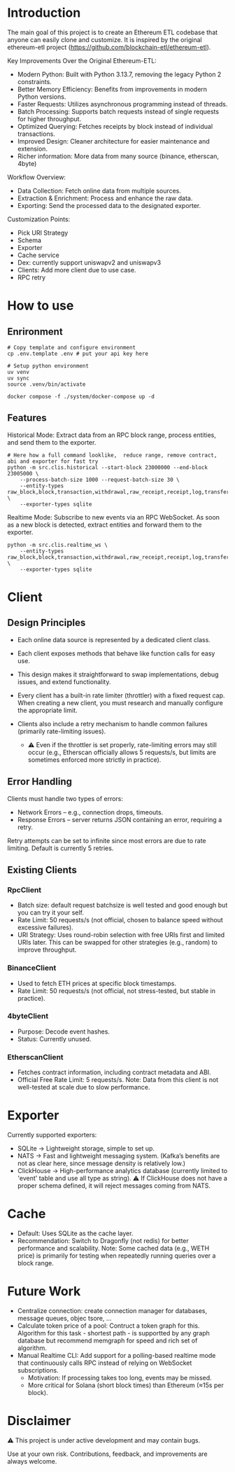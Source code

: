 # Introduction
The main goal of this project is to create an Ethereum ETL codebase that anyone can easily clone and customize. It is inspired by the original ethereum-etl project (https://github.com/blockchain-etl/ethereum-etl).

Key Improvements Over the Original Ethereum-ETL:
- Modern Python: Built with Python 3.13.7, removing the legacy Python 2 constraints.
- Better Memory Efficiency: Benefits from improvements in modern Python versions.
- Faster Requests: Utilizes asynchronous programming instead of threads.
- Batch Processing: Supports batch requests instead of single requests for higher throughput.
- Optimized Querying: Fetches receipts by block instead of individual transactions.
- Improved Design: Cleaner architecture for easier maintenance and extension.
- Richer information: More data from many source (binance, etherscan, 4byte)

Workflow Overview:
- Data Collection: Fetch online data from multiple sources.
- Extraction & Enrichment: Process and enhance the raw data.
- Exporting: Send the processed data to the designated exporter.

Customization Points:
- Pick URI Strategy
- Schema
- Exporter
- Cache service
- Dex: currently support uniswapv2 and uniswapv3
- Clients: Add more client due to use case.
- RPC retry

# How to use
## Enrironment
```
# Copy template and configure environment
cp .env.template .env # put your api key here

# Setup python environment
uv venv
uv sync
source .venv/bin/activate

docker compose -f ./system/docker-compose up -d
```

## Features
Historical Mode: Extract data from an RPC block range, process entities, and send them to the exporter.
```
# Here how a full command looklike,  reduce range, remove contract, abi and exporter for fast try
python -m src.clis.historical --start-block 23000000 --end-block 23005000 \
    --process-batch-size 1000 --request-batch-size 30 \
    --entity-types raw_block,block,transaction,withdrawal,raw_receipt,receipt,log,transfer,event,account,contract,abi,pool,token,raw_trace,trace \
    --exporter-types sqlite
```

Realtime Mode: Subscribe to new events via an RPC WebSocket. As soon as a new block is detected, extract entities and forward them to the exporter.
```
python -m src.clis.realtime_ws \
    --entity-types raw_block,block,transaction,withdrawal,raw_receipt,receipt,log,transfer,event,account,contract,abi,pool,token,raw_trace,trace \
    --exporter-types sqlite
```

# Client
## Design Principles
- Each online data source is represented by a dedicated client class.
- Each client exposes methods that behave like function calls for easy use.
- This design makes it straightforward to swap implementations, debug issues, and extend functionality.
- Every client has a built-in rate limiter (throttler) with a fixed request cap. When creating a new client, you must research and manually configure the appropriate limit.
- Clients also include a retry mechanism to handle common failures (primarily rate-limiting issues).

    - ⚠️ Even if the throttler is set properly, rate-limiting errors may still occur (e.g., Etherscan officially allows 5 requests/s, but limits are sometimes enforced more strictly in practice).

## Error Handling
Clients must handle two types of errors:
- Network Errors – e.g., connection drops, timeouts.
- Response Errors – server returns JSON containing an error, requiring a retry.

Retry attempts can be set to infinite since most errors are due to rate limiting. Default is currently 5 retries.

## Existing Clients
### RpcClient
- Batch size: default request batchsize is well tested and good enough but you can try it your self.
- Rate Limit: 50 requests/s (not official, chosen to balance speed without excessive failures).
- URI Strategy: Uses round-robin selection with free URIs first and limited URIs later. This can be swapped for other strategies (e.g., random) to improve throughput.

### BinanceClient
- Used to fetch ETH prices at specific block timestamps.
- Rate Limit: 50 requests/s (not official, not stress-tested, but stable in practice).
### 4byteClient
- Purpose: Decode event hashes.
- Status: Currently unused.
### EtherscanClient
- Fetches contract information, including contract metadata and ABI.
- Official Free Rate Limit: 5 requests/s.
Note: Data from this client is not well-tested at scale due to slow performance.

# Exporter
Currently supported exporters:
- SQLite → Lightweight storage, simple to set up.
- NATS → Fast and lightweight messaging system. (Kafka’s benefits are not as clear here, since message density is relatively low.)
- ClickHouse → High-performance analytics database (currently limited to 'event' table and use all type as string).
    ⚠️ If ClickHouse does not have a proper schema defined, it will reject messages coming from NATS.

# Cache
- Default: Uses SQLite as the cache layer. 
- Recommendation: Switch to Dragonfly (not redis) for better performance and scalability.
Note: Some cached data (e.g., WETH price) is primarily for testing when repeatedly running queries over a block range.

# Future Work
- Centralize connection: create connection manager for databases, message queues, objec tsore, ...
- Calculate token price of a pool: Contruct a token graph for this. Algorithm for this task - shortest path - is supportted by any graph database but recommend memgraph for speed and rich set of algorithm.
- Manual Realtime CLI: Add support for a polling-based realtime mode that continuously calls RPC instead of relying on WebSocket subscriptions.
    - Motivation: If processing takes too long, events may be missed.
    - More critical for Solana (short block times) than Ethereum (≈15s per block).

# Disclaimer
⚠️ This project is under active development and may contain bugs.

Use at your own risk. Contributions, feedback, and improvements are always welcome.